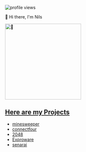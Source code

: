 ![profile views](https://komarev.com/ghpvc/?username=nocheatoriginal)

👋 Hi there, I'm Nils

<img height="250em" src="https://avatars.githubusercontent.com/u/78090539?s=400&v=4" title="🍁"/>

## [Here are my Projects](https://nocheatoriginal.github.io/)
- [minesweeper](https://github.com/nocheatoriginal/minesweeper)
- [connectfour](https://github.com/nocheatoriginal/connectfour)
- [2048](https://github.com/nocheatoriginal/2048)
- [Exproware](https://github.com/nocheatoriginal/exproware)
- [senarai](https://github.com/nocheatoriginal/senarai)
